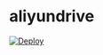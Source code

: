 # aliyundrive

[![Deploy](https://www.herokucdn.com/deploy/button.png)](https://dashboard.heroku.com/new?template=https://github.com/KaiSiMai/aliyundrive)
